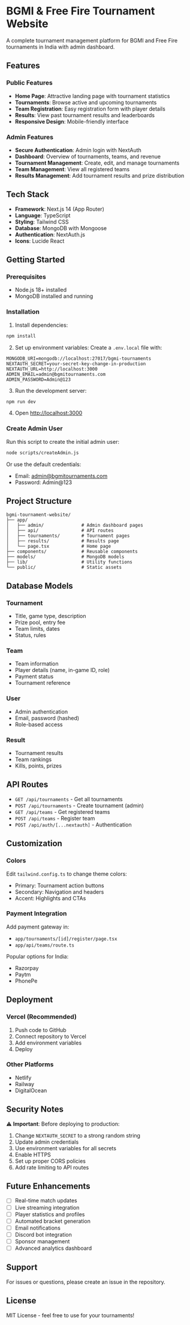 # BGMI & Free Fire Tournament Website

A complete tournament management platform for BGMI and Free Fire tournaments in India with admin dashboard.

## Features

### Public Features
- **Home Page**: Attractive landing page with tournament statistics
- **Tournaments**: Browse active and upcoming tournaments
- **Team Registration**: Easy registration form with player details
- **Results**: View past tournament results and leaderboards
- **Responsive Design**: Mobile-friendly interface

### Admin Features
- **Secure Authentication**: Admin login with NextAuth
- **Dashboard**: Overview of tournaments, teams, and revenue
- **Tournament Management**: Create, edit, and manage tournaments
- **Team Management**: View all registered teams
- **Results Management**: Add tournament results and prize distribution

## Tech Stack

- **Framework**: Next.js 14 (App Router)
- **Language**: TypeScript
- **Styling**: Tailwind CSS
- **Database**: MongoDB with Mongoose
- **Authentication**: NextAuth.js
- **Icons**: Lucide React

## Getting Started

### Prerequisites
- Node.js 18+ installed
- MongoDB installed and running

### Installation

1. Install dependencies:
```bash
npm install
```

2. Set up environment variables:
Create a `.env.local` file with:
```
MONGODB_URI=mongodb://localhost:27017/bgmi-tournaments
NEXTAUTH_SECRET=your-secret-key-change-in-production
NEXTAUTH_URL=http://localhost:3000
ADMIN_EMAIL=admin@bgmitournaments.com
ADMIN_PASSWORD=Admin@123
```

3. Run the development server:
```bash
npm run dev
```

4. Open [http://localhost:3000](http://localhost:3000)

### Create Admin User

Run this script to create the initial admin user:

```bash
node scripts/createAdmin.js
```

Or use the default credentials:
- Email: admin@bgmitournaments.com
- Password: Admin@123

## Project Structure

```
bgmi-tournament-website/
├── app/
│   ├── admin/              # Admin dashboard pages
│   ├── api/                # API routes
│   ├── tournaments/        # Tournament pages
│   ├── results/            # Results page
│   └── page.tsx            # Home page
├── components/             # Reusable components
├── models/                 # MongoDB models
├── lib/                    # Utility functions
└── public/                 # Static assets
```

## Database Models

### Tournament
- Title, game type, description
- Prize pool, entry fee
- Team limits, dates
- Status, rules

### Team
- Team information
- Player details (name, in-game ID, role)
- Payment status
- Tournament reference

### User
- Admin authentication
- Email, password (hashed)
- Role-based access

### Result
- Tournament results
- Team rankings
- Kills, points, prizes

## API Routes

- `GET /api/tournaments` - Get all tournaments
- `POST /api/tournaments` - Create tournament (admin)
- `GET /api/teams` - Get registered teams
- `POST /api/teams` - Register team
- `POST /api/auth/[...nextauth]` - Authentication

## Customization

### Colors
Edit `tailwind.config.ts` to change theme colors:
- Primary: Tournament action buttons
- Secondary: Navigation and headers
- Accent: Highlights and CTAs

### Payment Integration
Add payment gateway in:
- `app/tournaments/[id]/register/page.tsx`
- `app/api/teams/route.ts`

Popular options for India:
- Razorpay
- Paytm
- PhonePe

## Deployment

### Vercel (Recommended)
1. Push code to GitHub
2. Connect repository to Vercel
3. Add environment variables
4. Deploy

### Other Platforms
- Netlify
- Railway
- DigitalOcean

## Security Notes

⚠️ **Important**: Before deploying to production:
1. Change `NEXTAUTH_SECRET` to a strong random string
2. Update admin credentials
3. Use environment variables for all secrets
4. Enable HTTPS
5. Set up proper CORS policies
6. Add rate limiting to API routes

## Future Enhancements

- [ ] Real-time match updates
- [ ] Live streaming integration
- [ ] Player statistics and profiles
- [ ] Automated bracket generation
- [ ] Email notifications
- [ ] Discord bot integration
- [ ] Sponsor management
- [ ] Advanced analytics dashboard

## Support

For issues or questions, please create an issue in the repository.

## License

MIT License - feel free to use for your tournaments!
